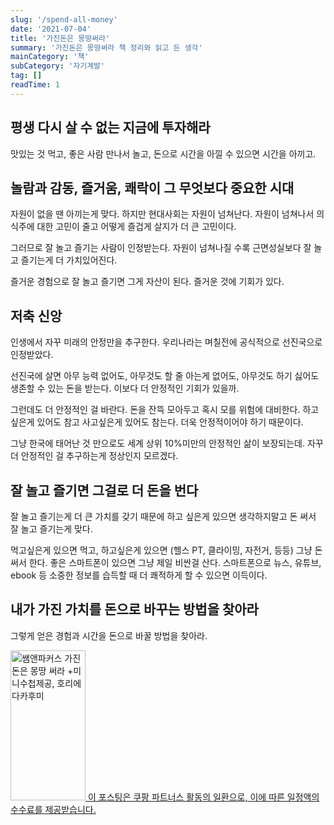 ```yaml
---
slug: '/spend-all-money'
date: '2021-07-04'
title: '가진돈은 몽땅써라'
summary: '가진돈은 몽땅써라 책 정리와 읽고 든 생각'
mainCategory: '책'
subCategory: '자기계발'
tag: []
readTime: 1
---
```


## 평생 다시 살 수 없는 지금에 투자해라

맛있는 것 먹고, 좋은 사람 만나서 놀고, 돈으로 시간을 아낄 수 있으면 시간을 아끼고.

## 놀람과 감동, 즐거움, 쾌락이 그 무엇보다 중요한 시대

자원이 없을 땐 아끼는게 맞다. 하지만 현대사회는 자원이 넘쳐난다. 자원이 넘쳐나서 의식주에 대한 고민이 줄고 어떻게 즐겁게 살지가 더 큰 고민이다.

그러므로 잘 놀고 즐기는 사람이 인정받는다. 자원이 넘쳐나질 수록 근면성실보다 잘 놀고 즐기는게 더 가치있어진다.

즐거운 경험으로 잘 놀고 즐기면 그게 자산이 된다. 즐거운 것에 기회가 있다.

## 저축 신앙

인생에서 자꾸 미래의 안정만을 추구한다. 우리나라는 며칠전에 공식적으로 선진국으로 인정받았다.

선진국에 살면 아무 능력 없어도, 아무것도 할 줄 아는게 없어도, 아무것도 하기 싫어도 생존할 수 있는 돈을 받는다. 이보다 더 안정적인 기회가 있을까.

그런데도 더 안정적인 걸 바란다. 돈을 잔뜩 모아두고 혹시 모를 위험에 대비한다. 하고싶은게 있어도 참고 사고싶은게 있어도 참는다. 더욱 안정적이어야 하기 때문이다.

그냥 한국에 태어난 것 만으로도 세계 상위 10%미만의 안정적인 삶이 보장되는데. 자꾸 더 안정적인 걸 추구하는게 정상인지 모르겠다.

## 잘 놀고 즐기면 그걸로 더 돈을 번다

잘 놀고 즐기는게 더 큰 가치를 갖기 때문에 하고 싶은게 있으면 생각하지말고 돈 써서 잘 놀고 즐기는게 맞다.

먹고싶은게 있으면 먹고, 하고싶은게 있으면 (헬스 PT, 클라이밍, 자전거, 등등) 그냥 돈 써서 한다. 좋은 스마트폰이 있으면 그냥 제일 비싼걸 산다. 스마트폰으로 뉴스, 유튜브, ebook 등 소중한 정보를 습득할 때 더 쾌적하게 할 수 있으면 이득이다.

## 내가 가진 가치를 돈으로 바꾸는 방법을 찾아라

그렇게 얻은 경험과 시간을 돈으로 바꿀 방법을 찾아라.

<a href="https://coupa.ng/b2XpYM" target="_blank" referrerpolicy="unsafe-url"><img src="https://static.coupangcdn.com/image/affiliate/banner/4da80167603555e75ec0f767a3793af4@2x.jpg" alt="쌤앤파커스 가진 돈은 몽땅 써라 +미니수첩제공, 호리에다카후미" width="120" height="240">
<span>이 포스팅은 쿠팡 파트너스 활동의 일환으로, 이에 따른 일정액의 수수료를 제공받습니다.
</span>
</a>
